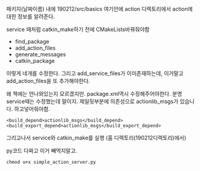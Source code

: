 패키지(날짜이름) 내에 190212/src/basics 여기안에 action 디렉토리에서 action에 대한 정보를 알려준다.

service 때처럼 catkin_make하기 전에 CMakeLists바꿔줘야함

- find_package
- add_action_files
- generate_messages
- catkin_package

이렇게 네개를 수정한다. 그리고 add_service_files가 이미존재하는데, 이거말고 add_action_files을 또 추가해야한다.

왜 책에는 안나와있는지 모르겠지만. package.xml역시 수정해주어야한다. 분명 service때는 수정했는데 말이지. 제일뒷부분에 의존성으로 actionlib_msgs가 있습니다. 하고넣어줘야함.

```
<build_depend>actionlib_msgs</build_depend>
<build_export_depend>actionlib_msgs</build_export_depend>
```

그리고나서 service와 catkin_make를 실행 (홈 디렉토리(190212디렉토리)에서)

py코드 다짜고 이거 빼먹지말고.

```
chmod u+x simple_action_server.py
```
